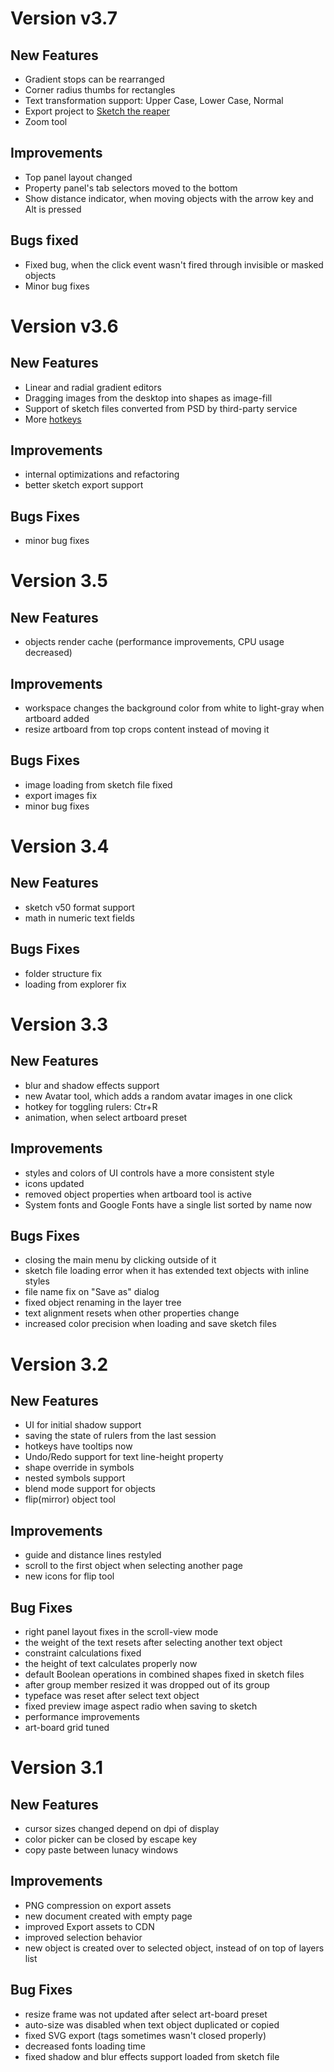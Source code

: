 
# Version v3.7
## **New Features**

- Gradient stops can be rearranged
- Corner radius thumbs for rectangles
- Text transformation support: Upper Case, Lower Case, Normal
- Export project to [Sketch the reaper](https://icons8.com/articles/sketch-ripper-free-tool-rip-sketch-file-contents/)
- Zoom tool

## **Improvements**

- Top panel layout changed
- Property panel's tab selectors moved to the bottom
- Show distance indicator, when moving objects with the arrow key and Alt is pressed

## **Bugs fixed**

- Fixed bug, when the click event wasn't fired through invisible or masked objects
- Minor bug fixes

# Version v3.6

## **New Features**

- Linear and radial gradient editors
- Dragging images from the desktop into shapes as image-fill
- Support of sketch files converted from PSD by third-party service
- More [hotkeys](/man/hot-keys)

## **Improvements**

- internal optimizations and refactoring
- better sketch export support

## **Bugs Fixes**

- minor bug fixes


# Version 3.5

## **New Features**

- objects render cache (performance improvements, CPU usage decreased)

## **Improvements**

- workspace changes the background color from white to light-gray when artboard added
- resize artboard from top crops content instead of moving it

## **Bugs Fixes**

- image loading from sketch file fixed
- export images fix
- minor bug fixes

# Version 3.4

## **New Features**

- sketch v50 format support
- math in numeric text fields

## **Bugs Fixes**

- folder structure fix
- loading from explorer fix

# Version 3.3

## **New Features**

- blur and shadow effects support
- new Avatar tool, which adds a random avatar images in one click
- hotkey for toggling rulers: Ctr+R
- animation, when select artboard preset

## **Improvements**

- styles and colors of UI controls have a more consistent style
- icons updated
- removed object properties when artboard tool is active
- System fonts and Google Fonts have a single list sorted by name now

## **Bugs Fixes**

- closing the main menu by clicking outside of it
- sketch file loading error when it has extended text objects with inline styles
- file name fix on "Save as" dialog
- fixed object renaming in the layer tree
- text alignment resets when other properties change
- increased color precision when loading and save sketch files

# Version 3.2

## **New Features**

- UI for initial shadow support
- saving the state of rulers from the last session
- hotkeys have tooltips now
- Undo/Redo support for text line-height property
- shape override in symbols
- nested symbols support
- blend mode support for objects
- flip(mirror) object tool

## **Improvements**

- guide and distance lines restyled
- scroll to the first object when selecting another page
- new icons for flip tool

## **Bug Fixes**

- right panel layout fixes in the scroll-view mode
- the weight of the text resets after selecting another text object
- constraint calculations fixed
- the height of text calculates properly now
- default Boolean operations in combined shapes fixed in sketch files 
- after group member resized it was dropped out of its group
- typeface was reset after select text object
- fixed preview image aspect radio when saving to sketch
- performance improvements
- art-board grid tuned

# Version 3.1

## **New Features**

- cursor sizes changed depend on dpi of display
- color picker can be closed by escape key
- copy paste between lunacy windows

## **Improvements**

- PNG compression on export assets
- new document created with empty page
- improved Export assets to CDN
- improved selection behavior
- new object is created over to selected object, instead of on top of layers list

## **Bug Fixes**

- resize frame was not updated after select art-board preset
- auto-size was disabled when text object duplicated or copied
- fixed SVG export (tags sometimes wasn't closed properly)
- decreased fonts loading time
- fixed shadow and blur effects support loaded from sketch file
